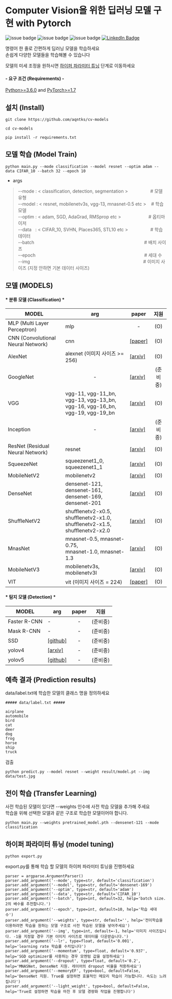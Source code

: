 # Computer Vision을 위한 딥러닝 모델 구현 with Pytorch
![issue badge](https://img.shields.io/github/license/aqntks/cv-models?&color=blue)
![issue badge](https://img.shields.io/badge/build-passing-brightgreen)
![issue badge](https://img.shields.io/badge/%ED%95%9C%EA%B5%AD%EC%96%B4-%EC%A7%80%EC%9B%90-orange)
[![LinkedIn Badge](http://img.shields.io/badge/LinkedIn-@InpyoHong-0072b1?style=flat&logo=linkedin&link=https://www.linkedin.com/in/inpyo-hong-886781212/)](https://www.linkedin.com/in/inpyo-hong-886781212/)

명령어 한 줄로 간편하게 딥러닝 모델을 학습하세요  
손쉽게 다양한 모델들을 학습해볼 수 있습니다

모델의 미세 조정을 원하시면 [하이퍼 파라미터 튜닝](#하이퍼-파라미터-튜닝-model-tuning) 단계로 이동하세요

#### - 요구 조건 (Requirements) -
[Python>=3.6.0](https://www.python.org/) and [PyTorch>=1.7](https://pytorch.org/)
## 설치 (Install)
    git clone https://github.com/aqntks/cv-models
    
    cd cv-models     
    
    pip install -r requirements.txt

##  모델 학습 (Model Train)
    python main.py --mode classification --model resnet --optim adam --data CIFAR_10 --batch 32 --epoch 10
- args
> --mode : < classification, detection, segmentation >　　　　　# 모델 유형  
--model : < resnet, mobilenetv3s, vgg-13, mnasnet-0.5 etc > &nbsp;&nbsp;  # 학습 모델   
--optim : < adam, SGD, AdaGrad, RMSprop etc > 　　&nbsp;&nbsp;　　　 # 옵티마이저  
--data &nbsp;&nbsp;:  < CIFAR_10, SVHN, Places365, STL10 etc >　　　　　# 학습 데이터  
--batch 　　　　　　　　　　　　　　　　　　　　　　&nbsp;　　# 배치 사이즈  
--epoch 　　　　　　　　　　　　　　　　　　　　　　　　# 세대 수  
--img 　　　　　　　　　　　　　　　　　　　　　　　　　# 이미지 사이즈 (지정 안하면 기본 데이터 사이즈)
## 모델 (MODELS)

#### * 분류 모델 (Classification) *
|MODEL|arg|paper|지원|
|---|---|---|---|
|MLP (Multi Layer Perceptron)|mlp|<center>-</center>|<center>(O)</center>|
|CNN (Convolutional Neural Network)|cnn|[[paper]](http://yann.lecun.com/exdb/publis/pdf/lecun-89e.pdf)|<center>(O)</center>|
|AlexNet|alexnet (이미지 사이즈 >= 256) |[[arxiv]](https://arxiv.org/pdf/1404.5997.pdf)|<center>(O)</center>|
|GoogleNet|<center>-</center>|[[arxiv]](https://arxiv.org/abs/1409.4842)|<center>(준비중)</center>|
|VGG|vgg-11, vgg-11_bn, vgg-13, vgg-13_bn, </br> vgg-16, vgg-16_bn, vgg-19, vgg-19_bn|[[arxiv]](https://arxiv.org/pdf/1409.1556.pdf)|<center>(O)</center>|
|Inception|<center>-</center>|[[arxiv]](https://arxiv.org/pdf/1512.00567.pdf)|<center>(준비중)</center>|
|ResNet (Residual Neural Network)|resnet|[[arxiv]](https://arxiv.org/pdf/1512.03385.pdf)|<center>(O)</center>|
|SqueezeNet|squeezenet1_0, squeezenet1_1|[[arxiv]](https://arxiv.org/pdf/1602.07360.pdf)|<center>(O)</center>|
|MobileNetV2|mobilenetv2|[[arxiv]](https://arxiv.org/pdf/1801.04381.pdf)|<center>(O)</center>|
|DenseNet|densenet-121, densenet-161, </br> densenet-169, densenet-201|[[arxiv]](https://arxiv.org/pdf/1608.06993.pdf)|<center>(O)</center>|
|ShuffleNetV2|shufflenetv2-x0.5, shufflenetv2-x1.0, </br> shufflenetv2-x1.5, shufflenetv2-x2.0|[[arxiv]](https://arxiv.org/pdf/1807.11164.pdf)|<center>(O)</center>|
|MnasNet|mnasnet-0.5, mnasnet-0.75, </br> mnasnet-1.0, mnasnet-1.3|[[arxiv]](https://arxiv.org/pdf/1807.11626.pdf)|<center>(O)</center>|
|MobileNetV3|mobilenetv3s, mobilenetv3l|[[arxiv]](https://arxiv.org/pdf/1905.02244.pdf)|<center>(O)</center>|
|VIT|vit (이미지 사이즈 = 224)|[[paper]](https://openreview.net/pdf?id=YicbFdNTTy)|<center>(O)</center>|

#### * 탐지 모델 (Detection) *
|MODEL|arg|paper|지원|
|---|---|---|---|
|Faster R-CNN|-|<center>-</center>|<center>(준비중)</center>|
|Mask R-CNN|-|<center>-</center>|<center>(준비중)</center>|
|SSD|[[github]](https://github.com/amdegroot/ssd.pytorch)|<center>-</center>|<center>(준비중)</center>|
|yolov4|[[arxiv]](https://arxiv.org/pdf/2004.10934.pdf)|<center>-</center>|<center>(준비중)</center>|
|yolov5|[[github]](https://github.com/ultralytics/yolov5)|<center>-</center>|<center>(준비중)</center>|

##  예측 결과 (Prediction results)
data/label.txt에 학습한 모델의 클래스 명을 정의하세요   

    ##### data/label.txt #####

    airplane
    automobile
    bird
    cat
    deer
    dog
    frog
    horse
    ship
    truck

검출  
    
    python predict.py --model resnet --weight result/model.pt --img data/test.jpg


## 전이 학습 (Transfer Learning)
사전 학습된 모델이 있다면 --weights 인수에 사전 학습 모델을 추가해 주세요  
학습을 위해 선택한 모델과 같은 구조로 학습한 모델이어야 합니다.

    
    python main.py --weights pretrained_model.pth --densenet-121 --mode classification

## 하이퍼 파라미터 튜닝 (model tuning)
    
    python export.py

export.py를 통해 학습 할 모델의 하이퍼 파라미터 튜닝을 진행하세요

    parser = argparse.ArgumentParser()
    parser.add_argument('--mode', type=str, default='classification')
    parser.add_argument('--model', type=str, default='densenet-169')
    parser.add_argument('--optim', type=str, default='adam')
    parser.add_argument('--data', type=str, default='CIFAR_10')
    parser.add_argument('--batch', type=int, default=32, help='batch size. 2의 배수를 추천합니다.')
    parser.add_argument('--epoch', type=int, default=10, help='학습 세대 수')
    parser.add_argument('--weights', type=str, default='', help='전이학습을 이용하려면 학습을 원하는 모델 구조로 사전 학습된 모델을 넣어주세요')
    parser.add_argument('--img', type=int, default=-1, help='이미지 사이즈입니다. -1을 지정할 경우 기본 이미지 사이즈로 데이터를 다운받습니다.')
    parser.add_argument('--lr', type=float, default='0.001', help='learning rate 학습률 수치입니다')
    parser.add_argument('--momentum', type=float, default='0.937', help='SGD optimizer를 사용하는 경우 모멘텀 값을 설정하세요')
    parser.add_argument('--dropout', type=float, default='0.2', help='MNASNet, DenseNet 지원. 레이어의 dropout 비율을 적용하세요')
    parser.add_argument('--memoryEF', type=bool, default=False, help='DenseNet 지원. True를 설정하면 효율적인 메모리 학습이 가능합니다. 속도는 느려집니다')
    parser.add_argument('--light_weight', type=bool, default=False, help='True로 설정하면 학습을 마친 후 모델 경량화 작업을 진행합니다')
